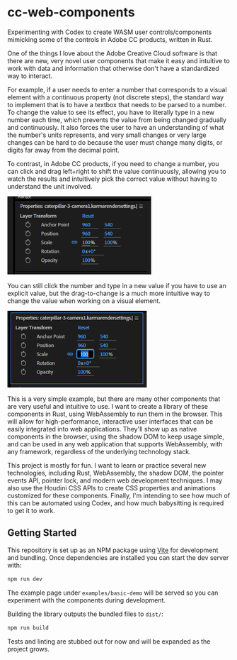 # cc-web-components

Experimenting with Codex to create WASM user controls/components mimicking some of the controls in Adobe
CC products, written in Rust.

One of the things I love about the Adobe Creative Cloud software is that there are new, very novel user
components that make it easy and intuitive to work with data and information that otherwise don't have a
standardized way to interact.

For example, if a user needs to enter a number that corresponds to a visual element with a continuous
property (not discrete steps), the standard way to implement that is to have a textbox that needs to be
parsed to a number. To change the value to see its effect, you have to literally type in a new number
each time, which prevents the value from being changed gradually and continuously. It also forces the
user to have an understanding of what the number's units represents, and very small changes or very
large changes can be hard to do because the user must change many digits, or digits far away from the
decimal point.

To contrast, in Adobe CC products, if you need to change a number, you can click and drag left+right to
shift the value continuously, allowing you to watch the results and intuitively pick the correct value
without having to understand the unit involved.

![Continuous Number Input](./readme-images/layer-transform-example1.png)

You can still click the number and type in a new value if you have to use an explicit value, but the
drag-to-change is a much more intuitive way to change the value when working on a visual element.

![Text Number Input](./readme-images/layer-transform-example2.png)

This is a very simple example, but there are many other components that are very useful and intuitive
to use. I want to create a library of these components in Rust, using WebAssembly to run them in the
browser. This will allow for high-performance, interactive user interfaces that can be easily
integrated into web applications. They'll show up as native components in the browser, using the shadow
DOM to keep usage simple, and can be used in any web application that supports WebAssembly, with any
framework, regardless of the underlying technology stack.

This project is mostly for fun. I want to learn or practice several new technologies, including Rust,
WebAssembly, the shadow DOM, the pointer events API, pointer lock, and modern web development techniques.
I may also use the Houdini CSS APIs to create CSS properties and animations customized for these
components. Finally, I'm intending to see how much of this can be automated using Codex, and how much
babysitting is required to get it to work.

## Getting Started

This repository is set up as an NPM package using [Vite](https://vitejs.dev/) for development and bundling. Once dependencies are installed you can start the dev server with:

```bash
npm run dev
```

The example page under `examples/basic-demo` will be served so you can experiment with the components during development.

Building the library outputs the bundled files to `dist/`:

```bash
npm run build
```

Tests and linting are stubbed out for now and will be expanded as the project grows.
